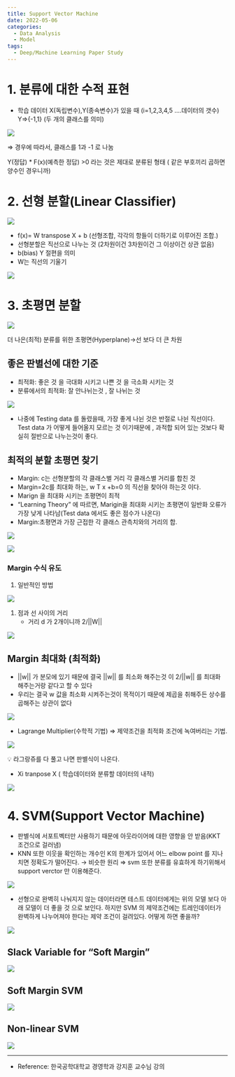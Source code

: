 ```yaml
---
title: Support Vector Machine
date: 2022-05-06
categories:
  - Data Analysis
  - Model 
tags: 
  - Deep/Machine Learning Paper Study
---
```


# 1. 분류에 대한 수적 표현

- 학습 데이터 X(독립변수),Y(종속변수)가 있을 때 (i=1,2,3,4,5 ....데이터의 갯수)    Y⇒{-1,1} (두 개의 클래스를 의미)

![](images/SVM/Untitled.png)

⇒ 경우에 따라서, 클래스를 1과 -1 로 나눔

Y(정답) * F(x)(예측한 정답) >0 라는 것은 제대로 분류된 형태 ( 같은 부호끼리 곱하면 양수인 경우니까)

# 2. 선형 분할(Linear Classifier)

![](images/SVM/Untitled%201.png)

- f(x)=  W transpose X  + b  (선형조합, 각각의 항들이 더하기로 이루어진 조합.)
- 선형분할은 직선으로 나누는 것 (2차원이건 3차원이건 그 이상이건 상관 없음)
- b(bias) Y 절편을 의미
- W는 직선의 기울기

![](images/SVM/Untitled%202.png)

# 3. 초평면 분할

 

![](images/SVM/Untitled%203.png)

더 나은(최적) 분류를 위한 초평면(Hyperplane)→선 보다 더 큰 차원

## 좋은 판별선에 대한 기준

- 최적화: 좋은 것 을 극대화 시키고 나쁜 것 을 극소화 시키는 것
- 분류에서의 최적화: 잘 안나뉘는것 , 잘 나뉘는 것

![](images/SVM/Untitled%204.png)

- 나중에 Testing data 를 돌렸을때, 가장 좋게 나뉜 것은 반절로 나뉜 직선이다. Test data 가 어떻게 들어올지 모르는 것 이기때문에 , 과적합 되어 있는 것보다 확실히 절반으로 나누는것이 좋다.

## 최적의 분할 초평면 찾기

- Margin: c는 선형분할의 각 클래스별 거리 각 클래스별 거리를 합친 것
- Margin=2c를 최대화 하는, w T x +b=0 의 직선을 찾아야 하는것 이다.
- Marign 을 최대화 시키는 초평면이 최적
- “Learning Theory” 에 따르면, Marigin을 최대화 시키는 초평면이 일반화 오류가 가장 낮게 나타남(Test data 에서도 좋은 점수가 나온다)
- Margin:초평면과 가장 근접한 각 클래스 관측치와의 거리의 합.

![](images/SVM/Untitled%205.png)

![](images/SVM/Untitled%206.png)

### Margin 수식 유도

1. 일반적인 방법

![](images/SVM/Untitled%207.png)

1. 점과 선 사이의 거리
    - 거리 d 가 2개이니까 2/||W||

![](images/SVM/Untitled%208.png)

## Margin 최대화 (최적화)

- ||w|| 가 분모에 있기 때문에 결국 ||w|| 를 최소화 해주는것 이 2/||w|| 를 최대화 해주는거랑 같다고 할 수 있다
- 우리는 결국 w 값을 최소화 시켜주는것이 목적이기 때문에 제곱을 취해주든 상수를 곱해주는 상관이 없다

![](images/SVM/Untitled%209.png)

- Lagrange Multiplier(수학적 기법) ⇒ 제약조건을 최적화 조건에 녹여버리는 기법.

![](images/SVM/Untitled%2010.png)

<aside>
💡 라그랑쥬를 다 풀고 나면 판별식이 나온다.

</aside>

- Xi tranpose X ( 학습데이터와 분류할 데이터의 내적)

![](images/SVM/Untitled%2011.png)

# 4. SVM(Support Vector Machine)

- 판별식에 서포트벡터만 사용하기 때문에 아웃라이어에 대한 영향을 안 받음(KKT 조건으로 걸러냄)
- KNN 또한 이웃을 확인하는 개수인 K의 한계가 있어서 어느 elbow point 를 지나치면 정확도가 떨어진다. → 비슷한 원리 ⇒ svm 또한 분류를 유효하게 하기위해서 support verctor 만 이용해준다.

![](images/SVM/Untitled%2012.png)

- 선형으로 완벽히 나눠지지 않는 데이터라면 테스트 데이터에게는 위의 모델 보다 아래 모델이 더 좋을 것 으로 보인다. 하지만 SVM 의 제약조건에는 트레인데이터가 완벽하게 나누어져야 한다는 제약 조건이 걸려있다. 어떻게 하면 좋을까?

![](images/SVM/Untitled%2013.png)

## Slack Variable for “Soft Margin”

![](images/SVM/Untitled%2014.png)

## Soft Margin SVM

![](images/SVM/Untitled%2015.png)

## Non-linear SVM

![](images/SVM/Untitled%2016.png)

---

- Reference: 한국공학대학교 경영학과 강지훈 교수님 강의